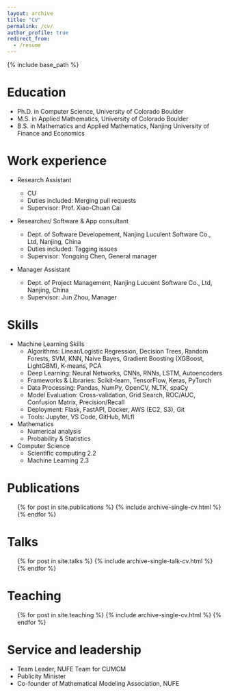 ```yaml
---
layout: archive
title: "CV"
permalink: /cv/
author_profile: true
redirect_from:
  - /resume
---
```

{% include base_path %}

Education
======
* Ph.D. in Computer Science, University of Colorado Boulder
* M.S. in Applied Mathematics, University of Colorado Boulder
* B.S. in Mathematics and Applied Mathematics, Nanjing University of Finance and Economics

Work experience
======
* Research Assistant
  * CU
  * Duties included: Merging pull requests
  * Supervisor: Prof. Xiao-Chuan Cai

* Researcher/ Software & App consultant
  * Dept. of Software Developement, Nanjing Luculent Software Co., Ltd, Nanjing, China
  * Duties included: Tagging issues
  * Supervisor: Yongqing Chen, General manager
  
* Manager Assistant
  * Dept. of Project Management, Nanjing Lucuent Software Co., Ltd, Nanjing, China
  * Supervisor: Jun Zhou, Manager

  
Skills
======
* Machine Learning Skills
  * Algorithms: Linear/Logistic Regression, Decision Trees, Random Forests, SVM, KNN, Naive Bayes, Gradient Boosting (XGBoost, LightGBM), K-means, PCA
  * Deep Learning: Neural Networks, CNNs, RNNs, LSTM, Autoencoders
  * Frameworks & Libraries: Scikit-learn, TensorFlow, Keras, PyTorch
  * Data Processing: Pandas, NumPy, OpenCV, NLTK, spaCy
  * Model Evaluation: Cross-validation, Grid Search, ROC/AUC, Confusion Matrix, Precision/Recall
  * Deployment: Flask, FastAPI, Docker, AWS (EC2, S3), Git
  * Tools: Jupyter, VS Code, GitHub, MLfl
* Mathematics 
  * Numerical analysis
  * Probability & Statistics
* Computer Science 
  * Scientific computing 2.2
  * Machine Learning 2.3
 
Publications
======
  <ul>{% for post in site.publications %}
    {% include archive-single-cv.html %}
  {% endfor %}</ul>
  
Talks
======
  <ul>{% for post in site.talks %}
    {% include archive-single-talk-cv.html %}
  {% endfor %}</ul>
  
Teaching
======
  <ul>{% for post in site.teaching %}
    {% include archive-single-cv.html %}
  {% endfor %}</ul>
  
Service and leadership
======
* Team Leader, NUFE Team for CUMCM
* Publicity Minister
* Co-founder of Mathematical Modeling Association, NUFE
